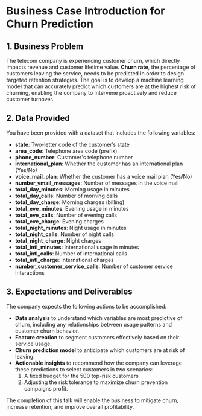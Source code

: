 
# Business Case Introduction for Churn Prediction

## 1. Business Problem

The telecom company is experiencing customer churn, which directly impacts revenue and customer lifetime value. **Churn rate**, the percentage of customers leaving the service, needs to be predicted in order to design targeted retention strategies. The goal is to develop a machine learning model that can accurately predict which customers are at the highest risk of churning, enabling the company to intervene proactively and reduce customer turnover.

## 2. Data Provided

You have been provided with a dataset that includes the following variables:

- **state**: Two-letter code of the customer’s state
- **area_code**: Telephone area code (prefix)
- **phone_number**: Customer's telephone number
- **international_plan**: Whether the customer has an international plan (Yes/No)
- **voice_mail_plan**: Whether the customer has a voice mail plan (Yes/No)
- **number_vmail_messages**: Number of messages in the voice mail
- **total_day_minutes**: Morning usage in minutes
- **total_day_calls**: Number of morning calls
- **total_day_charge**: Morning charges (billing)
- **total_eve_minutes**: Evening usage in minutes
- **total_eve_calls**: Number of evening calls
- **total_eve_charge**: Evening charges
- **total_night_minutes**: Night usage in minutes
- **total_night_calls**: Number of night calls
- **total_night_charge**: Night charges
- **total_intl_minutes**: International usage in minutes
- **total_intl_calls**: Number of international calls
- **total_intl_charge**: International charges
- **number_customer_service_calls**: Number of customer service interactions

## 3. Expectations and Deliverables

The company expects the following actions to be accomplished:
- **Data analysis** to understand which variables are most predictive of churn, including any relationships between usage patterns and customer churn behavior.
- **Feature creation** to segment customers effectively based on their service usage.
- **Churn prediction model** to anticipate which customers are at risk of leaving.
- **Actionable insights** to recommend how the company can leverage these predictions to select customers in two scenarios: 
    1. A fixed budget for the 500 top-risk customers 
    2. Adjusting the risk tolerance to maximize churn prevention campaigns profit. 

The completion of this talk will enable the business to mitigate churn, increase retention, and improve overall profitability.
